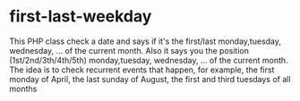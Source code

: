 # first-last-weekday
This PHP class check a date and says if it's the first/last monday,tuesday, wednesday, ... of the current month. Also it says you the position (1st/2nd/3th/4th/5th) monday,tuesday, wednesday, ... of the current month. The idea is to check recurrent events that happen, for example, the first monday of April, the last sunday of August, the first and third tuesdays of all months  
